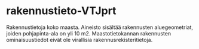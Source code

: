 # rakennustieto-VTJprt
Rakennustietoja​​ koko maasta. Aineisto sisältää rakennusten aluegeometriat, joiden pohjapinta-ala on yli 10 m2. Maastotietokannan rakennusten ominaisuustiedot eivät ole virallisia rakennusrekisteritietoja.
